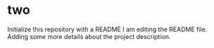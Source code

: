 # two
Initialize this repository with a README
I am editing the README file. Adding some more details about the project description.
